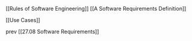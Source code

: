 
[[Rules of Software Engineering]]
[[A Software Requirements Definition]]


[[Use Cases]]

prev [[27.08 Software Requirements]]
